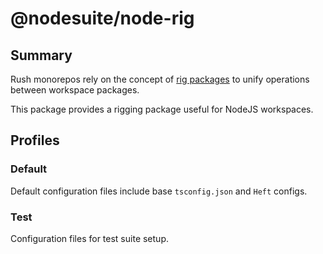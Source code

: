# @nodesuite/node-rig

## Summary

Rush monorepos rely on the concept of [rig packages](https://rushstack.io/pages/heft/rig_packages/)
to unify operations between workspace packages.

This package provides a rigging package useful for NodeJS workspaces.

## Profiles

### Default

Default configuration files include base `tsconfig.json` and `Heft` configs.

### Test

Configuration files for test suite setup.